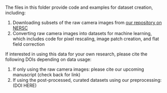 The files in this folder provide code and examples for dataset creation, including:
1. Downloading subsets of the raw camera images from [our repository on NERSC](https://portal.nersc.gov/project/m3795/hrtem-generalization/)
2. Converting raw camera images into datasets for machine learning, which includes code for pixel rescaling, image patch creation, and flat field correction

If interested in using this data for your own research, please cite the following DOIs depending on data usage:
1. If only using the raw camera images: please cite our upcoming manuscript (check back for link)
2. If using the post-processed, curated datasets using our preprocessing: (DOI HERE)
